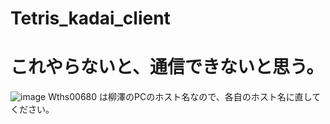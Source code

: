 # Tetris_kadai_client

# これやらないと、通信できないと思う。
![image](https://user-images.githubusercontent.com/68798323/179433520-cb1b0c74-96ec-4917-bcbb-71697eb5320d.png)
Wths00680 は柳澤のPCのホスト名なので、各自のホスト名に直してください。
